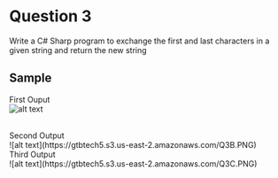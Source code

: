 # Question 3
Write a C# Sharp program to exchange the first and last characters in a given string and return the new string

## Sample
First Ouput <br />
![alt text](https://gtbtech5.s3.us-east-2.amazonaws.com/Q3A.PNG)

<br />
Second Output <br />
![alt text](https://gtbtech5.s3.us-east-2.amazonaws.com/Q3B.PNG)

<br />
Third Output <br />
![alt text](https://gtbtech5.s3.us-east-2.amazonaws.com/Q3C.PNG)
